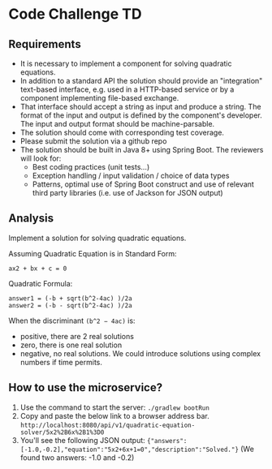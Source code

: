 # Code Challenge TD
## Requirements
- It is necessary to implement a component for solving quadratic equations.
- In addition to a standard API the solution should provide an "integration" text-based interface, e.g. used in a HTTP-based service or by a component implementing file-based exchange.
- That interface should accept a string as input and produce a string. The format of the input and output is defined by the component's developer. The input and output format should be machine-parsable.
- The solution should come with corresponding test coverage.
- Please submit the solution via a github repo
- The solution should be built in Java 8+ using Spring Boot. The reviewers will look for:
  - Best coding practices (unit tests…)
  - Exception handling / input validation / choice of data types
  - Patterns, optimal use of Spring Boot construct and use of relevant third party libraries (i.e. use of Jackson for JSON output)

## Analysis
Implement a solution for solving quadratic equations.

Assuming Quadratic Equation is in Standard Form:

    ax2 + bx + c = 0

Quadratic Formula:

    answer1 = (-b + sqrt(b^2-4ac) )/2a
    answer2 = (-b - sqrt(b^2-4ac) )/2a

When the discriminant `(b^2 − 4ac)` is:
* positive, there are 2 real solutions
* zero, there is one real solution
* negative, no real solutions.  We could introduce solutions using complex numbers if time permits.

## How to use the microservice?

1. Use the command to start the server: `./gradlew bootRun`
2. Copy and paste the below link to a browser address bar.
`http://localhost:8080/api/v1/quadratic-equation-solver/5x2%2B6x%2B1%3D0`
3. You'll see the following JSON output:
`{"answers":[-1.0,-0.2],"equation":"5x2+6x+1=0","description":"Solved."}`
   (We found two answers: -1.0 and -0.2)
